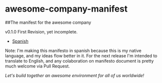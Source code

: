# awesome-company-manifest
##The manifest for the awesome company


v0.1.0
First Revision, yet incomplete.

* [Spanish](es/README.md)


Note:
I'm making this manifesto in spanish because this is my native language, and my ideas flow better in it.
For the next release I'm intended to translate to English, and any colaboration on manifesto document is pretty much welcome via Pull Request.

*Let's build together an awesome environment for all of us worldwide!*